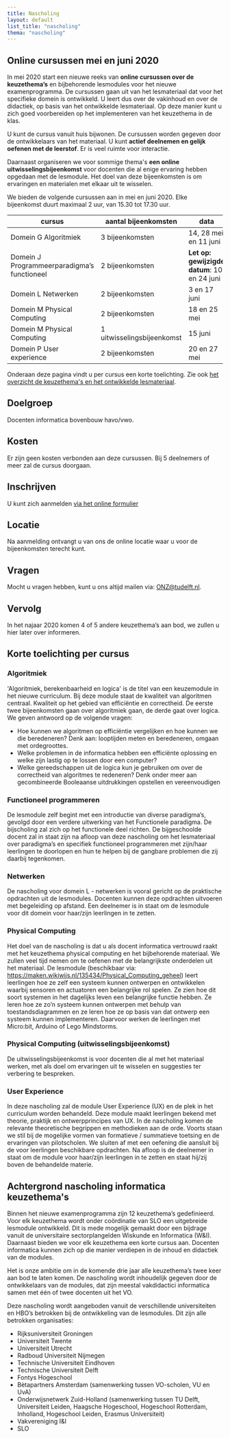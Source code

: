 ```yaml
---
title: Nascholing
layout: default
list_title: "nascholing"
thema: "nascholing"
---
```

## Online cursussen mei en juni 2020
In mei 2020 start een nieuwe reeks van **online cursussen over de keuzethema’s** en bijbehorende lesmodules voor het nieuwe examenprogramma. De cursussen gaan uit van het lesmateriaal dat voor het specifieke domein is ontwikkeld. U leert dus over de vakinhoud en over de didactiek, op basis van het ontwikkelde lesmateriaal. Op deze manier kunt u zich goed voorbereiden op het implementeren van het keuzethema in de klas.

U kunt de cursus vanuit huis bijwonen. De cursussen worden gegeven door de ontwikkelaars van het materiaal. U kunt **actief deelnemen en gelijk oefenen met de leerstof**. Er is veel ruimte voor interactie.

Daarnaast organiseren we voor sommige thema's **een online uitwisselingsbijeenkomst** voor docenten die al enige ervaring hebben opgedaan met de lesmodule. Het doel van deze bijeenkomsten is om ervaringen en materialen met elkaar uit te wisselen.

We bieden de volgende cursussen aan in mei en juni 2020. Elke bijeenkomst duurt maximaal 2 uur, van 15.30 tot 17.30 uur.

| cursus | aantal bijeenkomsten | data |
| --- | --- | --- |
| Domein G Algoritmiek | 3 bijeenkomsten | 14, 28 mei en 11 juni |
| Domein J Programmeerparadigma’s functioneel | 2 bijeenkomsten | **Let op: gewijzigde datum**: 10 en 24 juni |
| Domein L Netwerken | 2 bijeenkomsten | 3 en 17 juni |
| Domein M Physical Computing | 2 bijeenkomsten | 18 en 25 mei |
| Domein M Physical Computing | 1 uitwisselingsbijeenkomst | 15 juni |
| Domein P User experience | 2 bijeenkomsten |  20 en 27 mei  |

Onderaan deze pagina vindt u per cursus een korte toelichting. Zie ook [het overzicht de keuzethema's en het ontwikkelde lesmateriaal](https://ieni.github.io/inf2019/).

## Doelgroep
Docenten informatica bovenbouw havo/vwo.

## Kosten
Er zijn geen kosten verbonden aan deze cursussen. Bij 5 deelnemers of meer zal de cursus doorgaan.

## Inschrijven
U kunt zich aanmelden [via het online formulier](https://tudelft.fra1.qualtrics.com/jfe/form/SV_1LZXIjGJc82VROt)

## Locatie
Na aanmelding ontvangt u van ons de online locatie waar u voor de bijeenkomsten terecht kunt.

## Vragen
Mocht u vragen hebben, kunt u ons altijd mailen via: ONZ@tudelft.nl.

## Vervolg
In het najaar 2020 komen 4 of 5 andere keuzethema’s aan bod, we zullen u hier later over informeren.

## Korte toelichting per cursus

### Algoritmiek
'Algoritmiek, berekenbaarheid en logica' is de titel van een keuzemodule in het nieuwe curriculum. Bij deze module staat de kwaliteit van algoritmen centraal. Kwaliteit op het gebied van efficiëntie en correctheid. De eerste twee bijeenkomsten gaan over algoritmiek gaan, de derde gaat over logica. We geven antwoord op de volgende vragen: 

* Hoe kunnen we algoritmen op efficiëntie vergelijken en hoe kunnen we die beredeneren? Denk aan: looptijden meten en beredeneren, omgaan met ordegroottes.
* Welke problemen in de informatica hebben een efficiënte oplossing en welke zijn lastig op te lossen door een computer? 
* Welke gereedschappen uit de logica kun je gebruiken om over de correctheid van algoritmes te redeneren? Denk onder meer aan gecombineerde Booleaanse uitdrukkingen opstellen en vereenvoudigen

### Functioneel programmeren
De lesmodule zelf begint met een introductie van diverse paradigma’s, gevolgd door een verdere uitwerking van het Functionele paradigma. De bijscholing zal zich op het functionele deel richten. De bijgeschoolde docent zal in staat zijn na afloop van deze nascholing om het lesmateriaal over paradigma’s en specifiek functioneel programmeren met zijn/haar leerlingen te doorlopen en hun te helpen bij de gangbare problemen die zij daarbij tegenkomen. 

### Netwerken
De nascholing voor domein L - netwerken is vooral gericht op de praktische opdrachten uit de lesmodules. Docenten kunnen deze opdrachten uitvoeren met begeleiding op afstand. Een deelnemer is in staat om de lesmodule voor dit domein voor haar/zijn leerlingen in te zetten. 

### Physical Computing
Het doel van de nascholing is dat u als docent informatica vertrouwd raakt met het keuzethema physical computing en het bijbehorende materiaal. We zullen veel tijd nemen om te oefenen met de belangrijkste onderdelen uit het materiaal. De lesmodule (beschikbaar via: https://maken.wikiwijs.nl/135434/Physical_Computing_geheel) leert leerlingen hoe ze zelf een systeem kunnen ontwerpen en ontwikkelen waarbij sensoren en actuatoren een belangrijke rol spelen. Ze zien hoe dit soort systemen in het dagelijks leven een belangrijke functie hebben. Ze leren hoe ze zo’n systeem kunnen ontwerpen met behulp van toestandsdiagrammen en ze leren hoe ze op basis van dat ontwerp een systeem kunnen implementeren. Daarvoor werken de leerlingen met Micro:bit, Arduino of Lego Mindstorms.

### Physical Computing (uitwisselingsbijeenkomst)
De uitwisselingsbijeenkomst is voor docenten die al met het materiaal werken, met als doel om ervaringen uit te wisselen en suggesties ter verbering te bespreken.

### User Experience
In deze nascholing zal de module User Experience (UX) en de plek in het curriculum worden behandeld. Deze module maakt leerlingen bekend met theorie, praktijk en ontwerpprincipes van UX. In de nascholing komen de relevante theoretische begrippen en methodieken aan de orde. Voorts staan we stil bij de mogelijke vormen van formatieve / summatieve toetsing en de ervaringen van pilotscholen. We sluiten af met een oefening die aansluit bij de voor leerlingen beschikbare opdrachten. Na afloop is de deelnemer in staat om de module voor haar/zijn leerlingen in te zetten en staat hij/zij boven de behandelde materie.

## Achtergrond nascholing informatica keuzethema's
Binnen het nieuwe examenprogramma zijn 12 keuzethema’s gedefinieerd. Voor elk keuzethema wordt onder coördinatie van SLO een uitgebreide lesmodule ontwikkeld. Dit is mede mogelijk gemaakt door een bijdrage vanuit de universitaire sectorplangelden Wiskunde en Informatica (W&I).
Daarnaast bieden we voor elk keuzethema een korte cursus aan. Docenten informatica kunnen zich op die manier verdiepen in de inhoud en didactiek van de modules.

Het is onze ambitie om in de komende drie jaar alle keuzethema’s twee keer aan bod te laten komen. De nascholing wordt inhoudelijk gegeven door de ontwikkelaars van de modules, dat zijn meestal vakdidactici informatica samen met één of twee docenten uit het VO.

Deze nascholing wordt aangeboden vanuit de verschillende universiteiten en HBO’s betrokken bij de ontwikkeling van de lesmodules. Dit zijn alle betrokken organisaties:

* Rijksuniversiteit Groningen
* Universiteit Twente
* Universiteit Utrecht
* Radboud Universiteit Nijmegen
* Technische Universiteit Eindhoven
* Technische Universiteit Delft
* Fontys Hogeschool
* Bètapartners Amsterdam (samenwerking tussen VO-scholen, VU en UvA)
* Onderwijsnetwerk Zuid-Holland (samenwerking  tussen TU Delft, Universiteit Leiden, Haagsche Hogeschool, Hogeschool Rotterdam, Inholland, Hogeschool Leiden, Erasmus Universiteit)
* Vakvereniging I&I
* SLO


